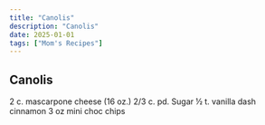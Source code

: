 ```yaml
---
title: "Canolis"
description: "Canolis"
date: 2025-01-01
tags: ["Mom's Recipes"]
---
```


## Canolis

2 c. mascarpone cheese (16 oz.)
2/3 c. pd. Sugar
½ t. vanilla
dash cinnamon
3 oz mini choc chips
 

